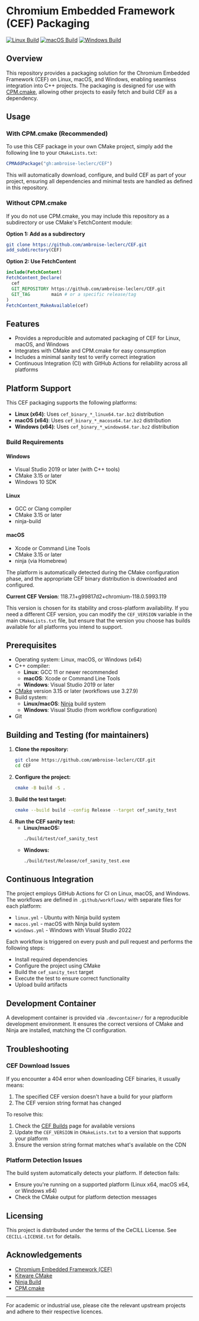 # Chromium Embedded Framework (CEF) Packaging

[![Linux Build](https://github.com/ambroise-leclerc/CEF/actions/workflows/linux.yml/badge.svg)](https://github.com/ambroise-leclerc/CEF/actions/workflows/linux.yml)
[![macOS Build](https://github.com/ambroise-leclerc/CEF/actions/workflows/macos.yml/badge.svg)](https://github.com/ambroise-leclerc/CEF/actions/workflows/macos.yml)
[![Windows Build](https://github.com/ambroise-leclerc/CEF/actions/workflows/windows.yml/badge.svg)](https://github.com/ambroise-leclerc/CEF/actions/workflows/windows.yml)

## Overview

This repository provides a packaging solution for the Chromium Embedded Framework (CEF) on Linux, macOS, and Windows, enabling seamless integration into C++ projects. The packaging is designed for use with [CPM.cmake](https://github.com/cpm-cmake/CPM.cmake), allowing other projects to easily fetch and build CEF as a dependency.

## Usage

### With CPM.cmake (Recommended)
To use this CEF package in your own CMake project, simply add the following line to your `CMakeLists.txt`:

```cmake
CPMAddPackage("gh:ambroise-leclerc/CEF")
```

This will automatically download, configure, and build CEF as part of your project, ensuring all dependencies and minimal tests are handled as defined in this repository.

### Without CPM.cmake
If you do not use CPM.cmake, you may include this repository as a subdirectory or use CMake's FetchContent module:

**Option 1: Add as a subdirectory**
```cmake
git clone https://github.com/ambroise-leclerc/CEF.git
add_subdirectory(CEF)
```

**Option 2: Use FetchContent**
```cmake
include(FetchContent)
FetchContent_Declare(
  cef
  GIT_REPOSITORY https://github.com/ambroise-leclerc/CEF.git
  GIT_TAG        main # or a specific release/tag
)
FetchContent_MakeAvailable(cef)
```

## Features
- Provides a reproducible and automated packaging of CEF for Linux, macOS, and Windows
- Integrates with CMake and CPM.cmake for easy consumption
- Includes a minimal sanity test to verify correct integration
- Continuous Integration (CI) with GitHub Actions for reliability across all platforms

## Platform Support

This CEF packaging supports the following platforms:
- **Linux (x64)**: Uses `cef_binary_*_linux64.tar.bz2` distribution
- **macOS (x64)**: Uses `cef_binary_*_macosx64.tar.bz2` distribution
- **Windows (x64)**: Uses `cef_binary_*_windows64.tar.bz2` distribution

### Build Requirements

#### Windows
- Visual Studio 2019 or later (with C++ tools)
- CMake 3.15 or later
- Windows 10 SDK

#### Linux
- GCC or Clang compiler
- CMake 3.15 or later
- ninja-build

#### macOS
- Xcode or Command Line Tools
- CMake 3.15 or later
- ninja (via Homebrew)

The platform is automatically detected during the CMake configuration phase, and the appropriate CEF binary distribution is downloaded and configured.

**Current CEF Version**: 118.7.1+g99817d2+chromium-118.0.5993.119

This version is chosen for its stability and cross-platform availability. If you need a different CEF version, you can modify the `CEF_VERSION` variable in the main `CMakeLists.txt` file, but ensure that the version you choose has builds available for all platforms you intend to support.

## Prerequisites
- Operating system: Linux, macOS, or Windows (x64)
- C++ compiler:
  - **Linux**: GCC 11 or newer recommended
  - **macOS**: Xcode or Command Line Tools
  - **Windows**: Visual Studio 2019 or later
- [CMake](https://cmake.org/) version 3.15 or later (workflows use 3.27.9)
- Build system:
  - **Linux/macOS**: [Ninja](https://ninja-build.org/) build system
  - **Windows**: Visual Studio (from workflow configuration)
- Git

## Building and Testing (for maintainers)

1. **Clone the repository:**
   ```bash
   git clone https://github.com/ambroise-leclerc/CEF.git
   cd CEF
   ```
2. **Configure the project:**
   ```bash
   cmake -B build -S .
   ```
3. **Build the test target:**
   ```bash
   cmake --build build --config Release --target cef_sanity_test
   ```
4. **Run the CEF sanity test:**
   - **Linux/macOS:**
     ```bash
     ./build/test/cef_sanity_test
     ```
   - **Windows:**
     ```bash
     ./build/test/Release/cef_sanity_test.exe
     ```

## Continuous Integration

The project employs GitHub Actions for CI on Linux, macOS, and Windows. The workflows are defined in `.github/workflows/` with separate files for each platform:
- `linux.yml` - Ubuntu with Ninja build system
- `macos.yml` - macOS with Ninja build system  
- `windows.yml` - Windows with Visual Studio 2022

Each workflow is triggered on every push and pull request and performs the following steps:
- Install required dependencies
- Configure the project using CMake
- Build the `cef_sanity_test` target
- Execute the test to ensure correct functionality
- Upload build artifacts

## Development Container

A development container is provided via `.devcontainer/` for a reproducible development environment. It ensures the correct versions of CMake and Ninja are installed, matching the CI configuration.

## Troubleshooting

### CEF Download Issues
If you encounter a 404 error when downloading CEF binaries, it usually means:
1. The specified CEF version doesn't have a build for your platform
2. The CEF version string format has changed

To resolve this:
1. Check the [CEF Builds](https://cef-builds.spotifycdn.com/) page for available versions
2. Update the `CEF_VERSION` in `CMakeLists.txt` to a version that supports your platform
3. Ensure the version string format matches what's available on the CDN

### Platform Detection Issues
The build system automatically detects your platform. If detection fails:
- Ensure you're running on a supported platform (Linux x64, macOS x64, or Windows x64)
- Check the CMake output for platform detection messages

## Licensing

This project is distributed under the terms of the CeCILL License. See `CECILL-LICENSE.txt` for details.

## Acknowledgements

- [Chromium Embedded Framework (CEF)](https://bitbucket.org/chromiumembedded/cef)
- [Kitware CMake](https://cmake.org/)
- [Ninja Build](https://ninja-build.org/)
- [CPM.cmake](https://github.com/cpm-cmake/CPM.cmake)

---

For academic or industrial use, please cite the relevant upstream projects and adhere to their respective licences.
